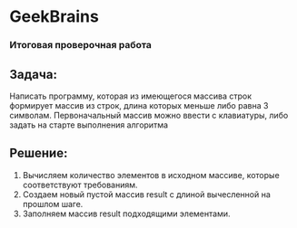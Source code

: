 # GeekBrains
### Итоговая проверочная работа

## Задача:
Написать программу, которая из имеющегося массива строк формирует массив
из строк, длина которых меньше либо равна 3 символам. Первоначальный
массив можно ввести с клавиатуры, либо задать на старте выполнения алгоритма

## Решение:
1. Вычисляем количество элементов в исходном массиве, которые соответствуют требованиям.
2. Создаем новый пустой массив result с длиной вычесленной на прошлом шаге.
3. Заполняем массив result подходящими элементами.